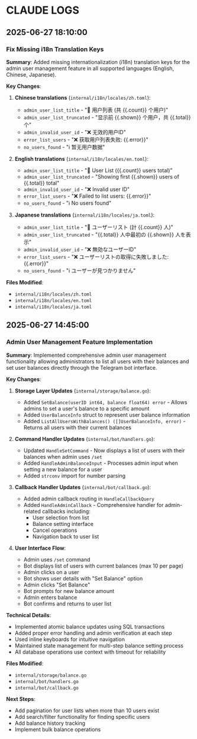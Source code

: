 # CLAUDE LOGS

## 2025-06-27 18:10:00

### Fix Missing i18n Translation Keys

**Summary**: Added missing internationalization (i18n) translation keys for the admin user management feature in all supported languages (English, Chinese, Japanese).

**Key Changes**:

1. **Chinese translations** (`internal/i18n/locales/zh.toml`):
   - `admin_user_list_title` - "👥 用户列表 (共 {{.count}} 个用户)"
   - `admin_user_list_truncated` - "显示前 {{.shown}} 个用户，共 {{.total}} 个"
   - `admin_invalid_user_id` - "❌ 无效的用户ID"
   - `error_list_users` - "❌ 获取用户列表失败: {{.error}}"
   - `no_users_found` - "ℹ️ 暂无用户数据"

2. **English translations** (`internal/i18n/locales/en.toml`):
   - `admin_user_list_title` - "👥 User List ({{.count}} users total)"
   - `admin_user_list_truncated` - "Showing first {{.shown}} users of {{.total}} total"
   - `admin_invalid_user_id` - "❌ Invalid user ID"
   - `error_list_users` - "❌ Failed to list users: {{.error}}"
   - `no_users_found` - "ℹ️ No users found"

3. **Japanese translations** (`internal/i18n/locales/ja.toml`):
   - `admin_user_list_title` - "👥 ユーザーリスト (計 {{.count}} 人)"
   - `admin_user_list_truncated` - "{{.total}} 人中最初の {{.shown}} 人を表示"
   - `admin_invalid_user_id` - "❌ 無効なユーザーID"
   - `error_list_users` - "❌ ユーザーリストの取得に失敗しました: {{.error}}"
   - `no_users_found` - "ℹ️ ユーザーが見つかりません"

**Files Modified**:
- `internal/i18n/locales/zh.toml`
- `internal/i18n/locales/en.toml`
- `internal/i18n/locales/ja.toml`

## 2025-06-27 14:45:00

### Admin User Management Feature Implementation

**Summary**: Implemented comprehensive admin user management functionality allowing administrators to list all users with their balances and set user balances directly through the Telegram bot interface.

**Key Changes**:

1. **Storage Layer Updates** (`internal/storage/balance.go`):
   - Added `SetBalance(userID int64, balance float64) error` - Allows admins to set a user's balance to a specific amount
   - Added `UserBalanceInfo` struct to represent user balance information
   - Added `ListAllUsersWithBalances() ([]UserBalanceInfo, error)` - Returns all users with their current balances

2. **Command Handler Updates** (`internal/bot/handlers.go`):
   - Updated `HandleSetCommand` - Now displays a list of users with their balances when admin uses `/set`
   - Added `HandleAdminBalanceInput` - Processes admin input when setting a new balance for a user
   - Added `strconv` import for number parsing

3. **Callback Handler Updates** (`internal/bot/callback.go`):
   - Added admin callback routing in `HandleCallbackQuery` 
   - Added `HandleAdminCallback` - Comprehensive handler for admin-related callbacks including:
     - User selection from list
     - Balance setting interface
     - Cancel operations
     - Navigation back to user list

4. **User Interface Flow**:
   - Admin uses `/set` command
   - Bot displays list of users with current balances (max 10 per page)
   - Admin clicks on a user
   - Bot shows user details with "Set Balance" option
   - Admin clicks "Set Balance"
   - Bot prompts for new balance amount
   - Admin enters balance
   - Bot confirms and returns to user list

**Technical Details**:
- Implemented atomic balance updates using SQL transactions
- Added proper error handling and admin verification at each step
- Used inline keyboards for intuitive navigation
- Maintained state management for multi-step balance setting process
- All database operations use context with timeout for reliability

**Files Modified**:
- `internal/storage/balance.go`
- `internal/bot/handlers.go`
- `internal/bot/callback.go`

**Next Steps**:
- Add pagination for user lists when more than 10 users exist
- Add search/filter functionality for finding specific users
- Add balance history tracking
- Implement bulk balance operations